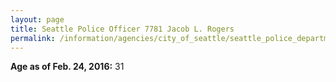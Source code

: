 ```yaml
---
layout: page
title: Seattle Police Officer 7781 Jacob L. Rogers
permalink: /information/agencies/city_of_seattle/seattle_police_department/copbook/7781/
---
```


**Age as of Feb. 24, 2016:** 31
